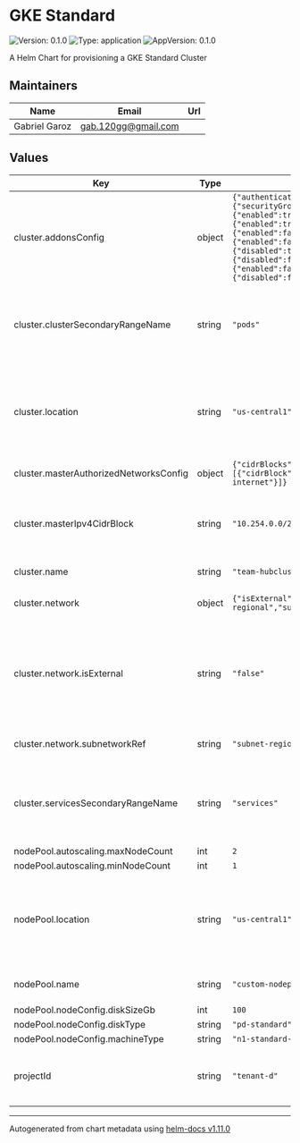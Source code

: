 # GKE Standard

![Version: 0.1.0](https://img.shields.io/badge/Version-0.1.0-informational?style=flat-square) ![Type: application](https://img.shields.io/badge/Type-application-informational?style=flat-square) ![AppVersion: 0.1.0](https://img.shields.io/badge/AppVersion-0.1.0-informational?style=flat-square)

A Helm Chart for provisioning a GKE Standard Cluster

## Maintainers

| Name | Email | Url |
| ---- | ------ | --- |
| Gabriel Garoz | <gab.120gg@gmail.com> |  |

## Values

| Key | Type | Default | Description |
|-----|------|---------|-------------|
| cluster.addonsConfig | object | `{"authenticatorGroupsConfig":{"securityGroup":null},"configConnectorConfig":{"enabled":true},"dnsCacheConfig":{"enabled":true},"gcePersistentDiskCsiDriverConfig":{"enabled":false},"gkeBackupAgentConfig":{"enabled":false},"horizontalPodAutoscaling":{"disabled":true},"httpLoadBalancing":{"disabled":false},"kalmConfig":{"enabled":false},"networkPolicyConfig":{"disabled":false}}` | GKE add-ons configuration |
| cluster.clusterSecondaryRangeName | string | `"pods"` | The private IP range name for pods to use, this range must already exist |
| cluster.location | string | `"us-central1"` | The compute location (region for a regional cluster or zone for a zonal cluster) |
| cluster.masterAuthorizedNetworksConfig | object | `{"cidrBlocks":[{"cidrBlock":"0.0.0.0/0","displayName":"Whole internet"}]}` | Authorized networks |
| cluster.masterIpv4CidrBlock | string | `"10.254.0.0/28"` | The private IP range for masters to use when peering to the VPC |
| cluster.name | string | `"team-hubcluster-dev"` | The name of this cluster |
| cluster.network | object | `{"isExternal":"false","networkRef":"network-regional","subnetworkRef":"subnet-regional"}` | The reference to the network |
| cluster.network.isExternal | string | `"false"` | Whether the network reference is managed by Config Connector. If not managed, set to true. |
| cluster.network.subnetworkRef | string | `"subnet-regional"` | The reference to the subnet |
| cluster.servicesSecondaryRangeName | string | `"services"` | The private IP range name for services to use, this range must already exist |
| nodePool.autoscaling.maxNodeCount | int | `2` |  |
| nodePool.autoscaling.minNodeCount | int | `1` |  |
| nodePool.location | string | `"us-central1"` | The compute location (region for a regional cluster or zone for a zonal cluster) |
| nodePool.name | string | `"custom-nodepool"` | The name of this node pool |
| nodePool.nodeConfig.diskSizeGb | int | `100` |  |
| nodePool.nodeConfig.diskType | string | `"pd-standard"` |  |
| nodePool.nodeConfig.machineType | string | `"n1-standard-1"` |  |
| projectId | string | `"tenant-d"` | The GCP Project ID where this cluster resides |

----------------------------------------------
Autogenerated from chart metadata using [helm-docs v1.11.0](https://github.com/norwoodj/helm-docs/releases/v1.11.0)

